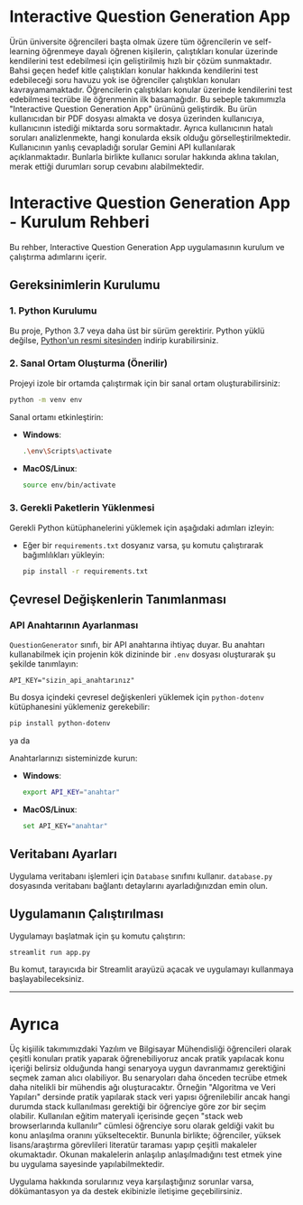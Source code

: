 # Interactive Question Generation App


Ürün üniversite öğrencileri başta olmak üzere tüm öğrencilerin ve self-learning öğrenmeye dayalı öğrenen kişilerin, çalıştıkları konular üzerinde kendilerini test edebilmesi için geliştirilmiş hızlı bir çözüm sunmaktadır. Bahsi geçen hedef kitle çalıştıkları konular hakkında kendilerini test edebileceği soru havuzu yok ise öğrenciler çalıştıkları konuları kavrayamamaktadır. Öğrencilerin çalıştıkları konular üzerinde kendilerini test edebilmesi tecrübe ile öğrenmenin ilk basamağıdır. Bu sebeple takımımızla "Interactive Question Generation App" ürününü geliştirdik. Bu ürün kullanıcıdan bir PDF dosyası almakta ve dosya üzerinden kullanıcıya, kullanıcının istediği miktarda soru sormaktadır. Ayrıca kullanıcının hatalı soruları analizlenmekte, hangi konularda eksik olduğu görselleştirilmektedir. Kullanıcının yanlış cevapladığı sorular Gemini API kullanılarak açıklanmaktadır. Bunlarla birlikte kullanıcı sorular hakkında aklına takılan, merak ettiği durumları sorup cevabını alabilmektedir.
# Interactive Question Generation App - Kurulum Rehberi

Bu rehber, Interactive Question Generation App uygulamasının kurulum ve çalıştırma adımlarını içerir.

## Gereksinimlerin Kurulumu

### 1. Python Kurulumu
Bu proje, Python 3.7 veya daha üst bir sürüm gerektirir. Python yüklü değilse, [Python'un resmi sitesinden](https://www.python.org/downloads/) indirip kurabilirsiniz.

### 2. Sanal Ortam Oluşturma (Önerilir)
Projeyi izole bir ortamda çalıştırmak için bir sanal ortam oluşturabilirsiniz:

```bash
python -m venv env
```

Sanal ortamı etkinleştirin:
- **Windows**:
  ```bash
  .\env\Scripts\activate
  ```
- **MacOS/Linux**:
  ```bash
  source env/bin/activate
  ```

### 3. Gerekli Paketlerin Yüklenmesi
Gerekli Python kütüphanelerini yüklemek için aşağıdaki adımları izleyin:

- Eğer bir `requirements.txt` dosyanız varsa, şu komutu çalıştırarak bağımlılıkları yükleyin:
  ```bash
  pip install -r requirements.txt
  ```

## Çevresel Değişkenlerin Tanımlanması

### API Anahtarının Ayarlanması
`QuestionGenerator` sınıfı, bir API anahtarına ihtiyaç duyar. Bu anahtarı kullanabilmek için projenin kök dizininde bir `.env` dosyası oluşturarak şu şekilde tanımlayın:

```env
API_KEY="sizin_api_anahtarınız"
```

Bu dosya içindeki çevresel değişkenleri yüklemek için `python-dotenv` kütüphanesini yüklemeniz gerekebilir:

```bash
pip install python-dotenv
```
ya da 

Anahtarlarınızı sisteminizde kurun:
- **Windows**:
  ```bash
  export API_KEY="anahtar"
  ```
- **MacOS/Linux**:
  ```bash
  set API_KEY="anahtar"
  ```


## Veritabanı Ayarları

Uygulama veritabanı işlemleri için `Database` sınıfını kullanır. `database.py` dosyasında veritabanı bağlantı detaylarını ayarladığınızdan emin olun. 


## Uygulamanın Çalıştırılması

Uygulamayı başlatmak için şu komutu çalıştırın:

```bash
streamlit run app.py
```

Bu komut, tarayıcıda bir Streamlit arayüzü açacak ve uygulamayı kullanmaya başlayabileceksiniz.

---
# Ayrıca
Üç kişiilik takımımızdaki Yazılım ve Bilgisayar Mühendisliği öğrencileri olarak çeşitli konuları pratik yaparak öğrenebiliyoruz ancak pratik yapılacak konu içeriği belirsiz olduğunda hangi senaryoya uygun davranmamız gerektiğini seçmek zaman alıcı olabiliyor. Bu senaryoları daha önceden tecrübe etmek daha nitelikli bir mühendis ağı oluşturacaktır. Örneğin "Algoritma ve Veri Yapıları" dersinde pratik yapılarak stack veri yapısı öğrenilebilir ancak hangi durumda stack kullanılması gerektiği bir öğrenciye göre zor bir seçim olabilir. Kullanılan eğitim materyali içerisinde geçen "stack web browserlarında kullanılır" cümlesi öğrenciye soru olarak geldiği vakit bu konu anlaşılma oranını yükseltecektir. Bununla birlikte; öğrenciler, yüksek lisans/araştırma görevlileri literatür taraması yapıp çeşitli makaleler okumaktadır. Okunan makalelerin anlaşılıp anlaşılmadığını test etmek yine bu uygulama sayesinde yapılabilmektedir.

Uygulama hakkında sorularınız veya karşılaştığınız sorunlar varsa, dökümantasyon ya da destek ekibinizle iletişime geçebilirsiniz.

```
